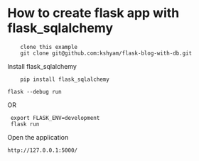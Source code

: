 # How to create flask app with flask_sqlalchemy

```
    clone this example
    git clone git@github.com:kshyam/flask-blog-with-db.git
```

Install flask_sqlalchemy

```
    pip install flask_sqlalchemy
```

```
flask --debug run
```

OR 

```
 export FLASK_ENV=development
 flask run

```

Open the application

```
http://127.0.0.1:5000/

```
